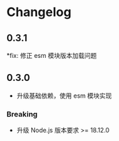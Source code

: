 # Changelog

## 0.3.1

*fix: 修正 esm 模块版本加载问题

## 0.3.0 

* 升级基础依赖，使用 esm 模块实现

### Breaking
* 升级 Node.js 版本要求 >= 18.12.0

